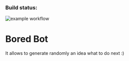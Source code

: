 ### Build status:
![example workflow](https://github.com/ArinaAnderson/Bored-Bot/actions/workflows/build.yml/badge.svg)

# Bored Bot

It allows to generate randomly an idea what to do next :) 
